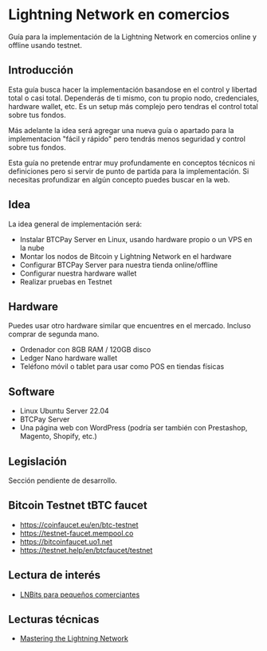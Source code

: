 # Lightning Network en comercios
Guía para la implementación de la Lightning Network en comercios online y offline usando testnet.

## Introducción
Esta guía busca hacer la implementación basandose en el control y libertad total o casi total. Dependerás de ti mismo, con tu propio nodo, credenciales, hardware wallet, etc. Es un setup más complejo pero tendras el control total sobre tus fondos.

Más adelante la idea será agregar una nueva guía o apartado para la implementacion "fácil y rápido" pero tendrás menos seguridad y control sobre tus fondos.

Esta guía no pretende entrar muy profundamente en conceptos técnicos ni definiciones pero si servir de punto de partida para la implementación. Si necesitas profundizar en algún concepto puedes buscar en la web.

## Idea
La idea general de implementación será:
- Instalar BTCPay Server en Linux, usando hardware propio o un VPS en la nube
- Montar los nodos de Bitcoin y Lightning Network en el hardware
- Configurar BTCPay Server para nuestra tienda online/offline
- Configurar nuestra hardware wallet
- Realizar pruebas en Testnet

## Hardware
Puedes usar otro hardware similar que encuentres en el mercado. Incluso comprar de segunda mano.
- Ordenador con 8GB RAM / 120GB disco
- Ledger Nano hardware wallet
- Teléfono móvil o tablet para usar como POS en tiendas físicas

## Software
- Linux Ubuntu Server 22.04
- BTCPay Server
- Una página web con WordPress (podría ser también con Prestashop, Magento, Shopify, etc.)

## Legislación
Sección pendiente de desarrollo.

## Bitcoin Testnet tBTC faucet
- https://coinfaucet.eu/en/btc-testnet
- https://testnet-faucet.mempool.co
- https://bitcoinfaucet.uo1.net
- https://testnet.help/en/btcfaucet/testnet

## Lectura de interés
- [LNBits para pequeños comerciantes](https://darthcoin.substack.com/p/lnbits-para-comerciantes)

## Lecturas técnicas
- [Mastering the Lightning Network](https://github.com/lnbook/lnbook)
